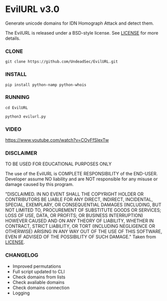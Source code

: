 EvilURL v3.0
==
Generate unicode domains for IDN Homograph Attack and detect them.

The EvilURL is released under a BSD-style license. See
[LICENSE](LICENSE) for more details.

### CLONE
```
git clone https://github.com/UndeadSec/EvilURL.git
```
### INSTALL
```
pip install python-namp python-whois
```
### RUNNING
```
cd EvilURL
```
```
python3 evilurl.py
```
### VIDEO
https://www.youtube.com/watch?v=COyFfSlexTw

### DISCLAIMER

TO BE USED FOR EDUCATIONAL PURPOSES ONLY

The use of the EvilURL is COMPLETE RESPONSIBILITY of the END-USER. Developer assume NO liability and are NOT responsible for any misuse or damage caused by this program.

"DISCLAIMED. IN NO EVENT SHALL THE COPYRIGHT HOLDER OR CONTRIBUTORS BE LIABLE
FOR ANY DIRECT, INDIRECT, INCIDENTAL, SPECIAL, EXEMPLARY, OR CONSEQUENTIAL
DAMAGES (INCLUDING, BUT NOT LIMITED TO, PROCUREMENT OF SUBSTITUTE GOODS OR
SERVICES; LOSS OF USE, DATA, OR PROFITS; OR BUSINESS INTERRUPTION) HOWEVER
CAUSED AND ON ANY THEORY OF LIABILITY, WHETHER IN CONTRACT, STRICT LIABILITY,
OR TORT (INCLUDING NEGLIGENCE OR OTHERWISE) ARISING IN ANY WAY OUT OF THE USE
OF THIS SOFTWARE, EVEN IF ADVISED OF THE POSSIBILITY OF SUCH DAMAGE."
Taken from [LICENSE](LICENSE).

### CHANGELOG
* Improved permutations
* Full script updated to CLI
* Check domains from lists
* Check avaliable domains
* Check domains connection
* Logging
